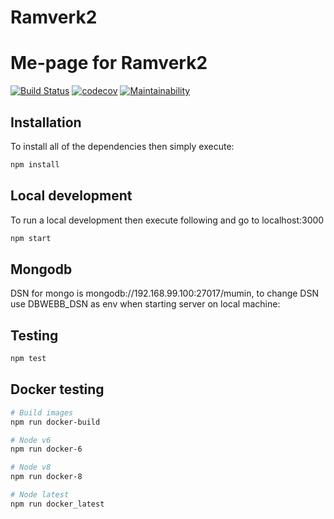 # Ramverk2

# Me-page for Ramverk2

[![Build Status](https://travis-ci.org/kundkingan/ramverk2.svg?branch=master)](https://travis-ci.org/kundkingan/ramverk2)
[![codecov](https://codecov.io/gh/kundkingan/ramverk2/branch/master/graph/badge.svg)](https://codecov.io/gh/kundkingan/ramverk2)
[![Maintainability](https://api.codeclimate.com/v1/badges/b9a5a198a01f2c474cb3/maintainability)](https://codeclimate.com/github/kundkingan/ramverk2/maintainability)

## Installation
To install all of the dependencies then simply execute:

```bash
npm install
```

## Local development
To run a local development then execute following and go to localhost:3000

```bash
npm start
```

## Mongodb

DSN for mongo is mongodb://192.168.99.100:27017/mumin, to change DSN use DBWEBB_DSN as env when starting server on local machine:

## Testing

```bash
npm test
```

## Docker testing

```bash
# Build images
npm run docker-build

# Node v6
npm run docker-6

# Node v8
npm run docker-8

# Node latest
npm run docker_latest
```




